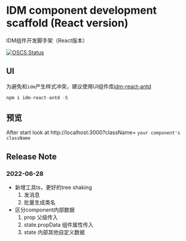 # IDM component development scaffold (React version)
IDM组件开发脚手架（React版本）

[![OSCS Status](https://www.oscs1024.com/platform/badge/web-csq/idm-module-react.svg?size=small)](https://www.oscs1024.com/project/web-csq/idm-module-react?ref=badge_small)

## UI
为避免和`idm`产生样式冲突，建议使用UI组件库[idm-react-antd](https://github.com/web-csq/idm-react-antd/tree/idm-react-antd)
```js
npm i idm-react-antd -S
```

## 预览
After start look at http://localhost:3000?className= `your component's className`

## Release Note

### 2022-06-28
- 新增工具ts，更好的tree shaking
    1. 发消息
    2. 批量生成类名
- 区分component内部数据
    1. prop 父级传入
    2. state.propData 组件属性传入
    3. state 内部其他自定义数据
